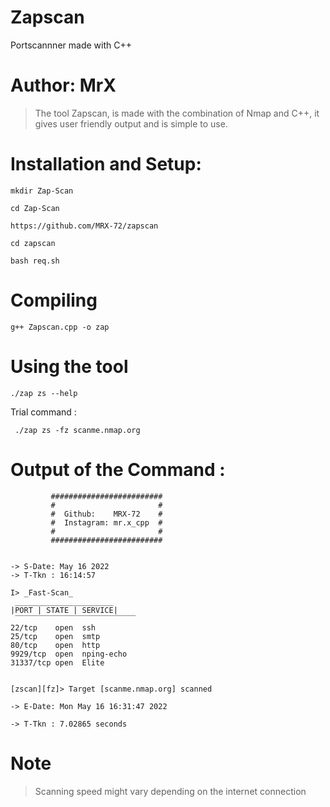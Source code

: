 # Zapscan
Portscannner made with C++ 

# Author: MrX

> The tool Zapscan, is made with the combination 
> of Nmap and C++, it gives user friendly output 
> and is simple to use.

# Installation and Setup:

``` mkdir Zap-Scan ```
> 
``` cd Zap-Scan ``` 
> 
```https://github.com/MRX-72/zapscan ```
> 
``` cd zapscan ```
> 
``` bash req.sh ```
> 
# Compiling 
 
``` g++ Zapscan.cpp -o zap ```

# Using the tool

``` ./zap zs --help ```
> 

Trial command : 
> 
``` ./zap zs -fz scanme.nmap.org```

# Output of the Command :
```
         #########################
         #                       #
         #  Github:    MRX-72    #
         #  Instagram: mr.x_cpp  #
         #                       #
         #########################


-> S-Date: May 16 2022
-> T-Tkn : 16:14:57

I> _Fast-Scan_
 ______________________
|PORT | STATE | SERVICE|
 ‾‾‾‾‾‾‾‾‾‾‾‾‾‾‾‾‾‾‾‾‾‾‾‾‾‾‾
22/tcp    open  ssh
25/tcp    open  smtp
80/tcp    open  http
9929/tcp  open  nping-echo
31337/tcp open  Elite


[zscan][fz]> Target [scanme.nmap.org] scanned

-> E-Date: Mon May 16 16:31:47 2022

-> T-Tkn : 7.02865 seconds

```

# Note 
>
> Scanning speed might vary depending on the internet connection
